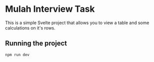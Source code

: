 # Mulah Interview Task

This is a simple Svelte project that allows you to view a table and some calculations on it's rows.

## Running the project

```sh
npm run dev
```